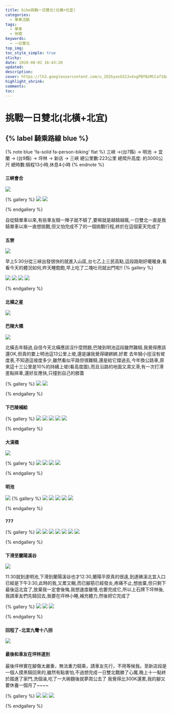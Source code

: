 ```yaml
---
title: bike挑戰一日雙北(北橫+北宜)
categories:
  - 單車活動
tags:
  - 單車
  - 休閒
keywords:
  - 一日雙北
top_img:
toc_style_simple: true
sticky: 
date: 2010-08-02 16:43:20
updated:
description:
cover: https://lh3.googleusercontent.com/u_2EG5yosG32Jx4vgPBfNiMCCaf1QAwxYzhLz9ZckuqZRvgKHhtCuX1URU8qj4Ujl40GDNTRK6J55vI94kzFN-QHeLWKm9i2icz2AtgYiw8yMj7L9jPviFdrbDAH2kB8VMBYI6R_YQ=w1920-h1080
highlight_shrink:
comments:
toc:
---
```


# 挑戰一日雙北(北橫+北宜)

## {% label 騎乘路線 blue %}

{% note blue 'fa-solid fa-person-biking' flat %}
三峽 ->(台7縣) -> 明池 -> 宜蘭 -> (台9縣) -> 坪林 -> 新店 -> 三峽
總公里數:223公里
總爬升高度: 約3000公尺
總時數:騎程13小時,休息4小時
{% endnote %}

### `三峽會合`

![](https://lh3.googleusercontent.com/1fck3CwAuTYPL3vpvhM4k87f7XGvCRPPx9m3X7qA0CNbXRmRzj41FPgkj6L5ktx7EX6hKVTahNM9owesSQRg0QT_VvhU3rsjUJeCxTMvOb2Hfsd3RgYtmhcjSGvQt3fkj9fGACK_BA=w1920-h1080)

{% gallery %}
![](https://lh3.googleusercontent.com/0euTgt4GvOkwGgjZmE036ddNTCAfMhNnW7TMI7OsqeVjIbInQ1ruf8bKC8Sl5wq_7TYy47DysrWv_N9tWzl3zv3N7W6hx74WYMepay3K3uNUHv6AVWsTd3bTGNytZOlepDA18ZY30g=w1920-h1080)
![](https://lh3.googleusercontent.com/BDDcvk4-groG7Nv5dK5D7J0JrRbYNwvofX1gx2aeZCtlWfSZsUGbnP8C50rz11uxk0IHHmLk9xa60iC6409y431goIWvOi9S7W0QljVgD2Gcm7OvvjfWSCkAvptz29v_lUagVGpG6g=w1920-h1080)

{% endgallery %}

自從騎單車以來,有些車友騎一陣子就不騎了,要嘛就是越騎越瘋,一日雙北一直是我騎單車以來一直想挑戰,但又怕完成不了的一個挑戰行程,終於在這個夏天完成了

### `五尞`

![](https://lh3.googleusercontent.com/PNMCjSDvgaO3dniEguBJhZ_D3TnrAVSAoABJMtRTdRRhC2NrmPPE0Hrd9dq4Fiz5LaGJwg1mkMGOyCnmmz8ND0_aX38bzwW0Sg4eoYeqzSlYX_bGOBGmUbz7IpHglVkPxu_cQEj_Sw=w1920-h1080)

早上5:30分從三峽出發很快的就進入山區,台七乙上三民高點,這段路剛好暖暖身,看看今天的體況如何,昨天睡飽飽,早上吃了二塊吐司就出門啦!!
{% gallery %}

![](https://lh3.googleusercontent.com/APN7QkuMgQRyHkrFzJdn3J4oS6wnrseLdTw-g3tNunb6wo5-5qRKotipSMyE9zjS4FYyQXy34CC1DyvpBK16Ak32sVgN1-NF6yk_ziTCsRz6Gh1RnpdxG8LIIeyTCbLRX68cCIh3UA=w1920-h1080)
![](https://lh3.googleusercontent.com/j3bpmkGF5uxStd2Ed5HFP1yJDnVI_u3OlHerQtNoYX5MGLv6Gz2DUPszFpakCJchn19Ips7FZlMsJ98IUr08MKf6c2PH6uSCtT-EkMKTNW9fmeolk4uAL1MOR4U6wSY6Jy4i8QUDWw=w1920-h1080)
![](https://lh3.googleusercontent.com/Z34Qs1fgoXXlAMcLMtM0x9GYJXJoMvSgdan45A45RrxxysqAM2pih-tr8viTsnsmkO26qogkGs3VMBQ8mrov2Hhv7QqJ2PcgG0FXUlQCG7xszHv-3CBI8s87PWk1LSlksp1FsItwnA=w1920-h1080)
![](https://lh3.googleusercontent.com/0jMHvWAmbJ7HN_zyBJA8c6BQKj32ybKCCgbTDSvoMEFJ7EqojCAfoKb3ND3itO0HJfpBZERjcBPYjx1xN78da5wHVmeMNSJgRz7V8-r7yPkKJTNW24hxipk0p-Y8unFUZe_ZR_sUOQ=w1920-h1080)

{% endgallery %}

### `北橫之星`

![](https://lh3.googleusercontent.com/Z9FKpuYUWNkxHq967hh7Amrw0rSabm1Ms-3UUOckrJre9yqAzXsn60tbNNvXQZ-riDfHPb8zLCxZM9cBswbB1hSMH_g3eWRZQNchJDO4iRoEfp9HBUNARo4B2JqNn-meGAGNXXQ5KA=w1920-h1080)

### `巴陵大橋`

![](https://lh3.googleusercontent.com/NgxOzcIDa6fO5DVPFAOeMUiH_xMMHPAxA4Nsop0Mlz5Qe_vyYYjiTdQeJ-vbwvJp1_7Gi6ZD0zwLfeUftpd1igrzXWqW1oeDer21PNvEPioHUm4r6_I4-AyiQlyG0FFRdbmdGVrA-w=w1920-h1080)

北橫去年騎過,自信今天北橫應該沒什麼問題,巴陵到明池這段雖然難騎,我覺得應該還OK,但真的要上明池這13公里上坡,還是讓我覺得硬綁綁,好累
去年騎小徑沒有坡度表,不知道這坡度多少,雖然看似平路但很難騎,還是給它撐過去,今年換公路車,原來這十三公里是10%的持續上坡(看高度圖),而且沿路的地面又濕又滑,有一次打滑差點摔車,還好反應快,只撞到自己的膝蓋

{% gallery %}
![](https://lh3.googleusercontent.com/hmbUOXLDrRZVRai-n5qyHetS9KbGS_KrTBHme_y65krf6VzHzEdso0uLr9GOjIkPlcv8ifdlQBzAhRY3WPYda34HYpLP2nQ2tVQ-gs5tCNlrqnhB3g83A2yrefOfHeKTp3BHXwfCfA=w1920-h1080)
![](https://lh3.googleusercontent.com/WeXrNUC6pVKC3vGxKt1CTOgMu-eIjh7Sq25o7_easwTdpn0roXIZ6xrq5GJsyeHmWFICvJHDcCOlzDIxtwa-Il3DDd-X9KjniIvvZ0tJ-taMfi_-5-K5pLaHTbxSqCN4n8iHRY_BFA=w1920-h1080)

{% endgallery %}

### `下巴陵補給`

{% gallery %}
![](https://lh3.googleusercontent.com/C7_GUOTUAcpoXuxL-_e7hDfLh8qk4tnOdMbgI3LKlHzUBtGv5ARRI-NyZIqAdl7LaWj-XB1ptP1vqigs8HhOx7jWYQj8dYorvufTsVMDWWwXJ4G42XesIEXC49Gszp5pO4WhvhIYhw=w1920-h1080)
![](https://lh3.googleusercontent.com/95vbx_5dhvoDB56AlKDQCFuLsuTU9hxe1xxe7G2MCbsld79dNT9qOFfmHeHtF5PM5gc31c1kp24VsKjE4_Uv4I4rovnJv7lTTl5pBAKlnr8dRLEFOVhiXqhQn4_c_VsXY5byQBmLSQ=w1920-h1080)
![](https://lh3.googleusercontent.com/fhEEn7YWMr44yznYuqlpBJnW7UOhN4Mvfa0n3B_RKwr0FZj4Zj7F68OMthWmMX7NS_jArKRbCTFuSe9afB6TCn9cAndl2VJI7hwZJ3TwgKIAwNknzYUjFlvvBjJfc9N5LvrPQvbbFw=w1920-h1080)
![](https://lh3.googleusercontent.com/lcmE-38ZsrAcrJyEuVqbqlKdU8xRMpvqiZ2Jz9BsFqrg_6aaB8hh8ZLES6se4W647QUsxvVLtUISu4R9OjucJZDfYzJeAzrtHn3z53EjlSSTDL-nstolSNX_1Z8YLnJl2MLXLKRalw=w1920-h1080)
![](https://lh3.googleusercontent.com/iwPtIy9xnJD20f2ZBj_8oYKWY3i4tzGiv6MfpGfpuEvhgvzKrhv6h_5qnGt3cLng_L0iATy1GmRfG10P_1BvuMquhfZYJQVu64Xrht95RAalqaPl2l1rIlm7oF6M0KDiF2l9wWAuyw=w1920-h1080)

{% endgallery %}

### `大漢橋`

![](https://lh3.googleusercontent.com/M2PeEAXswwmYvrE0gWiuqapTU8T3T5SUZfb4fFGpOCH_rr6Rrwp6jYnWB2n5deKDqCLaUAvBpFHBXfmb1aL6fS4EIvNwm6Y3Oup_7zN9fOyxIoJns6ilj4QL-w8EtnUtcpPkuYLmQg=w1920-h1080)

{% gallery %}
![](https://lh3.googleusercontent.com/CfS4sut3ezE8l71Ww-BlOLG5WsQsa6cF6Y6K5aSG1SwOxgaKOY_FSo_Et7oAsUJ7a0ITt9k5vtHOAE2FfdQaAqWU7rArlYScGmIlvtdrd6gMYc8h27XNlG7XnkgAvBcC7QyTaewSHQ=w1920-h1080)
![](https://lh3.googleusercontent.com/7uPfggM0xtz0rUST3WMzFex20q4eH-6tquQTqCWsUy3J7W7qu3pJ6nVTAy8pubvqGMcj4BGlWnUUq4VuOgaAHOuh2noohepN81HkL79LdiPbRu7_ofrmsbaYrXovEQL9aL1Yki523g=w1920-h1080)
![](https://lh3.googleusercontent.com/re8AUP3YHVaRB4PLMBPRrSD8mEl-_DCjE2hgfECyG2qseKnSUS7nDjZ58lcDRGEl-dBDKE6mxFGQBRL5y_zpRVRcP3ULy-AaVZY0cC0x9QAGBiyVsRvBrmlyZ17AUbra6HAi8B6eVg=w1920-h1080)
![](https://lh3.googleusercontent.com/vOXL3e5Rp8lXLKrABtYJnYwEr33gXvAjpcx0ZJO56pOJqN0mIF1-DzyciHnykN3rW9VDTo8LDfYy2GY8BVbuFzhYmOJ7_3IIllWPvZ3CUfdzJcg5jNounP17M7-iXbDIQEofIKXprQ=w1920-h1080)

{% endgallery %}

### `明池`

![](https://lh3.googleusercontent.com/NqhbELZNp2vUH8z4rsutq81GhaK5WE4vAppondyZhCuchHWDZxuM68ypHhhvOktZAM0evrbSrFqdJf2M3a2p7cGekenDhIk2ymfRXPkGxsSHrThcrxOEhZdhR2DMDtR9pYN7CTjeuQ=w1920-h1080)
{% gallery %}
![](https://lh3.googleusercontent.com/O1lMpkmsRYlJOLgSlvCPVp1SxT0YboZO3sVeionlcxPaKcBUCbgg3TqSYiplOrPg07y-NR9Q9Nm9OQHZ-_U5JzdRSRwjVvRnC_TPbpum4i5MqGYw_VtWDMBIu5ClsZPJjWrJG-r-2g=w1920-h1080)
![](https://lh3.googleusercontent.com/PRtPRFEt9fgmi8_3DLNzjpmMFNECFUGWc3lp8IimzxMt9FcdRnE9W0ySTJkvEWs7YXllDklNZjOdKjIttZrd9Du5Xr7DWGE8EyN9bIawgGNvRX4tjiytlydo423ekP7RKSlf2LfxjA=w1920-h1080)
![](https://lh3.googleusercontent.com/_8pwS-eV0fljUa0_6NMRBZPldSsxeuriRQhiyiBFse0a8Fnpj8NFAXCSyRFdSH4jsH-5o-Cp32XQs_NP-Ff0uNQAJQdo461IaAg6vneocODyRFBpmaRfYxGV4ZRUNkxpwd58gZRIAg=w1920-h1080)
![](https://lh3.googleusercontent.com/uvGqP2x8plhABz-5GU1y_SgZTqvnTj-hAB57efmxmZsIaMwbLCB24a3GH95428-R5PVNiPkFnKCc01eyiD74Kj6HrlIkldcKYJg9YaqDDNiStVPOD6Jvdpz6tsiH3S3msObNQ3d4SQ=w1920-h1080)
![](https://lh3.googleusercontent.com/8RYmo8kvmvCtNrCccoBwXUS7fmPCJy4z3HzENJuRAP9rHBZz03tHd0hCwlzXa2lG_SzNkMURwobUhMNC4Tib_1vF3i1AqJCpeA8N1Z8etlgm5akOHa_SW8Q8_EgV7XdAPUzuPzB5FQ=w1920-h1080)

{% endgallery %}

### `777`

{% gallery %}
![](https://lh3.googleusercontent.com/vzensN8-BaLlLdQFETi9cN35AT0QNDnmnpopqbImzpg7YCKwdeg0bgOQeCY9WW6o_tJkOMeuf213EeNp0UEjT55_dz64N8GGjLwlE19HbO-5LOx5qiXKpUrR1dw2rLKTRiql8n0bNA=w1920-h1080)
![](https://lh3.googleusercontent.com/lL0oHHvDRi27F0cgcIzPTUTXsI_s1NT2DdcboHzLmnlDpeWnmnKJWA9DSFxcJcLa4NaKjieH5ZuO43FLgKqqUs90knzEwbHMxeqvo2nIOLUqinyTiFOe3x6xIvv0eLcbUWW-Uec6-A=w1920-h1080)
![](https://lh3.googleusercontent.com/SsEKHxEBM2vwMC6ZZcm2GTWMvdqgBDWSG6ieLbN5P3nG76RyFiLdRC6ukBtqakJcZ38AMlbEkvyj_jCbd_ppF_RifXLuZg2Yl0vc5TgBok4vKsmdkVUEqpNsBlt5TrFqc2foLr2D-g=w1920-h1080)
![](https://lh3.googleusercontent.com/Xl9u8f1Xp0ltV9H_GSQP40U-mPJCyVK7qGWo3a_vrA1z8oZhMR-szwQljh8330JMvECXkTPrbfMCBrpgKBS0dJ0ZaV4TBq-ziyT-zFWMNKkr0LkPvoG33ou7fpUeVs01DBvOPOUe0w=w1920-h1080)
![](https://lh3.googleusercontent.com/2OzlLmNXOAwZquKIM58PKPVNhsgnQShd9j1NCNvBsMkX5gr03ou4fFw8KU6yeaNTjLEuCG4TdHuN2OLygDEfAKrHisPno0PEKMOz0sabyXBtnVqVlonqcFE33qrBgXOEbGldptvYSw=w1920-h1080)
![](https://lh3.googleusercontent.com/oLLYeFpx2G6dMuUAl8NcqibN7wIgU4mLxKdHVsQVUhRKkcZRUv3zg_Fp8rJb-9_poASQQOxmr-2Pi53_e9B_abBUtLA4k7_PmETA0bx6p48aoPPp-xD0-ZayUyISmTmSf6j6Xf9tKQ=w1920-h1080)
![](https://lh3.googleusercontent.com/u_2EG5yosG32Jx4vgPBfNiMCCaf1QAwxYzhLz9ZckuqZRvgKHhtCuX1URU8qj4Ujl40GDNTRK6J55vI94kzFN-QHeLWKm9i2icz2AtgYiw8yMj7L9jPviFdrbDAH2kB8VMBYI6R_YQ=w1920-h1080)

{% endgallery %}

### `下滑至蘭陽溪谷`

![](https://lh3.googleusercontent.com/MsXmh6dbtEdDJqFo7gsyasyZBLj4dqzIGeOvSwplv1xtHPcyi_1J9JZ6XQPqMOQoFKnu9rlWSs5yUbx17R42Q6xlpkopwVlhmbSC8hPWlSF2jMju-UJH6dtsUPhBxMcOXd5XZ2F0sQ=w1920-h1080)

11:30就到達明池,下滑到蘭陽溪谷也才12:30,蘭陽平原真的很遠,到達礁溪北宜入口已經是下午3:30,此時的我,又累又睏,而已腳筋已經發炎,疼痛不止,想放棄,但只剩下最後這北宜了,放棄我一定會後悔,我想速度雖慢,也要完成它,所以上石牌下坪林後,我請車友們先騎回去,我要在坪林小睡,補充體力,然後把它完成了

{% gallery %}
![](https://lh3.googleusercontent.com/41jBOCgoMF0xkzZ_AK8JQ0O4iRVNyad7O7Z8YBLXjvsP9wsHGk4cpeqYdJkEmSRkdOgPMmTOL4pJRvOgeuDkD9b6v6XHU6DHeW03poj72Lp71j4nOCtX23GmUmZn5RBCevqz6mJ13Q=w1920-h1080)
![](https://lh3.googleusercontent.com/zSBoVHEilrdh_YPL45SaG5kQr3k__not4zHVbBs6nT21jArfS3lGFRZYpIEeYugZM6zzyyl8UjzikVGpq1ldaroCbOSqzps9wdChNfTB5ZQQqTpiMJQ5mQbnm7cCuuozFH413zgd-Q=w1920-h1080)
![](https://lh3.googleusercontent.com/Edhsh4fQBxpFW9TRiAVWK3HmmIxsh5tACJhxCExM-2jrmA_-8YlLXasmneYC-WwDWib0SLqmJInJJHC5EahmGoKDasOfgQzJXCwdShCdRp8u7RIwExG-kd9JaIdib0iF8G9JtzbfNA=w1920-h1080)

{% endgallery %}

### `回程了-北宜九彎十八拐`

![](https://lh3.googleusercontent.com/HBI6fQIkoZp6T8NUjXvPon4KtbuSVyGRuzKvaP20MBNS0XUPXwEruGtQJPsD8OYNqm6MRjWNFcDsTEJkg8124WNbBVBET_JJNR3b3Lew-EwOoC1OM2RseP4S5dgJBGkmA11G8v5Ctg=w1920-h1080)

### `最後和車友在坪林道別`

最後坪林實在腳傷太嚴重，無法重力騎乘，請車友先行，不用等候我。至新店段是一個人摸黑騎回來的,雖然有點害怕,不過想完成一日雙北戰勝了心魔,晚上十一點終於踏進了家門,洗個澡,吃了一大碗麵後就夢周公去了
我覺得比300K還累,我的腳又要休養一個月了~~~~

{% gallery %}
![](https://lh3.googleusercontent.com/PTJUS9248m8euzUMJ_ZNoTVp6CJm3m4FJQqmfvE9zsh_ppIPerjM8bhUWk1a6AoyY5FiVZpVpEcFHj-CO84BwX_pBIcxZVUvLoYbhd-yfF70xxuW2P7G4gWlmLJPPb5IzOVM9lPm_Q=w1920-h1080)
![](https://lh3.googleusercontent.com/_yjX8C0gb6sNQdJZzzXr8s-VNIL3lvbJQ8C_fPizKb6cJ59i_RnQXTp5yo4arFnFHZEFb-vi8PB1ijOGcbhaBtAxI6AisLH44fEE3qES6BWQyV9weNirM2XLd2yVCmfMBCcvKpT5bQ=w1920-h1080)
![](https://lh3.googleusercontent.com/rG5y1x0wcFYURHQ3UP0aBq7XpcLpiUZx8-ofZuWuxnbVhjJneNRxh7kKUAMhA64UQk0cZgVgsXER_dJ5X78psXrTLHvSabc8Qv_BMzEiqfIdhoa2KSdeQS6JRDBVwuqggo7-r2ElWQ=w1920-h1080)

{% endgallery %}
